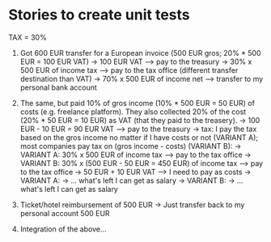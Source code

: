# Stories to create unit tests

TAX = 30%

1. Got 600 EUR transfer for a European invoice (500 EUR gros; 20% * 500 EUR = 100 EUR VAT)
  -> 100 EUR VAT --> pay to the treasury
  -> 30% x 500 EUR of income tax --> pay to the tax office (different transfer destination than VAT)
  -> 70% x 500 EUR of income net --> transfer to my personal bank account
  
2. The same, but paid 10% of gros income (10% * 500 EUR = 50 EUR) of costs (e.g. freelance platform). They also collected 20% of the cost (20% * 50 EUR = 10 EUR) as VAT (that they paid to the treasery).
  -> 100 EUR - 10 EUR = 90 EUR VAT --> pay to the treasury
  -> tax: I pay the tax based on the gros income no matter if I have costs or not (VARIANT A); most companies pay tax on (gros income - costs) (VARIANT B):
      -> VARIANT A: 30% x 500 EUR of income tax --> pay to the tax office
      -> VARIANT B: 30% x (500 EUR - 50 EUR = 450 EUR) of income tax --> pay to the tax office
  -> 50 EUR + 10 EUR VAT --> I need to pay as costs
  -> VARIANT A:
      -> ... what's left I can get as salary
  -> VARIANT B:
      -> ... what's left I can get as salary
      
3. Ticket/hotel reimbursement of 500 EUR
  -> Just transfer back to my personal account 500 EUR
  
4. Integration of the above...
